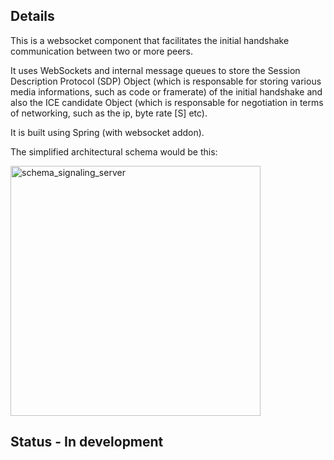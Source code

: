 ## Details

This is a websocket component that facilitates the initial handshake communication between two or more peers.

It uses WebSockets and internal message queues to store the Session Description Protocol (SDP) Object (which is responsable for storing various media informations, such as code or framerate) of the initial handshake and also the ICE candidate Object (which is responsable for negotiation in terms of networking, such as the ip, byte rate [S] etc).

It is built using Spring (with websocket addon).

The simplified architectural schema would be this:

<img src ="https://github.com/flaviumircia/signaling-server/assets/74871618/8d0e098e-7aed-4eaa-a970-05d00dfa5d1d" alt = "schema_signaling_server" height="400px"/>

## Status - In development
